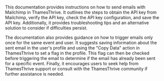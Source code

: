 This documentation provides instructions on how to send emails with Mailchimp in ThamesThrive. It outlines the steps to obtain the API key from Mailchimp, verify the API key, check the API key configuration, and save the API key. Additionally, it provides troubleshooting tips and an alternative solution to consider if difficulties persist. 

The documentation also provides guidance on how to trigger emails only once for the same event and user. It suggests saving information about the sent email in the user's profile and using the "Copy Data" action in ThamesThrive to set a flag in the profile. This flag can then be checked before triggering the email to determine if the email has already been sent for a specific event. Finally, it encourages users to seek help from ThamesThrive support or consult with the ThamesThrive community if further assistance is needed.

